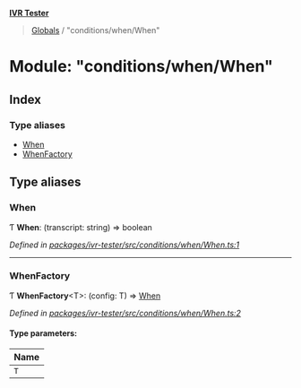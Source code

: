 **[IVR Tester](../README.md)**

> [Globals](../README.md) / "conditions/when/When"

# Module: "conditions/when/When"

## Index

### Type aliases

* [When](_conditions_when_when_.md#when)
* [WhenFactory](_conditions_when_when_.md#whenfactory)

## Type aliases

### When

Ƭ  **When**: (transcript: string) => boolean

*Defined in [packages/ivr-tester/src/conditions/when/When.ts:1](https://github.com/SketchingDev/ivr-tester/blob/86cd37b/packages/ivr-tester/src/conditions/when/When.ts#L1)*

___

### WhenFactory

Ƭ  **WhenFactory**\<T>: (config: T) => [When](_conditions_when_when_.md#when)

*Defined in [packages/ivr-tester/src/conditions/when/When.ts:2](https://github.com/SketchingDev/ivr-tester/blob/86cd37b/packages/ivr-tester/src/conditions/when/When.ts#L2)*

#### Type parameters:

Name |
------ |
`T` |

